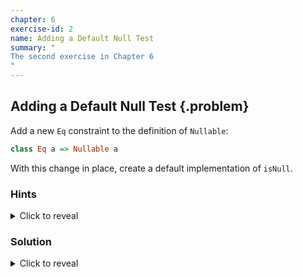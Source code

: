 ```yaml
---
chapter: 6
exercise-id: 2
name: Adding a Default Null Test
summary: "
The second exercise in Chapter 6
"
---
```


## Adding a Default Null Test  {.problem}

Add a new `Eq` constraint to the definition of `Nullable`:

```haskell
class Eq a => Nullable a
```
With this change in place, create a default implementation of `isNull`.

### Hints
<div class="hints">

<details>
<summary>Click to reveal</summary>

<div class="details-body-outer">
<div class="details-body">

</div>
</div>
</details>
</div>

### Solution

<div class="solution">
<details>
<summary>Click to reveal</summary>

<div class="details-body-outer">
<div class="details-body">

This exercise asks us to add an `Eq` constraint to `Nullable` and use that to
allow us to write a default definition of `isNull`. This is a pretty small
change on it's own:

```haskell
class Eq a => Nullable a where
  isNull :: a -> Bool
  isNull = (== null)

  null :: a
```

Unfortunately, changing this definition of our class to add the extra constraint
means that we also need to update most of our instances as well:

```haskell
module EffectiveHaskell.Exercises.Chapter6.DefaultNull where
import Prelude hiding (null)

class Eq a => Nullable a where
  isNull :: a -> Bool
  isNull = (== null)
  null :: a

instance Nullable a => Nullable (Maybe a) where
  isNull Nothing = True
  isNull (Just a) = isNull a
  null = Nothing

instance (Nullable a, Nullable b) => Nullable (a,b) where
  isNull (a,b) = isNull a && isNull b
  null = (null, null)

instance Eq a => Nullable [a] where
  isNull [] = True
  isNull _ = False
  null = []
```

The extra constraint doesn't impact how we're writing our instances, but it does
mean that we won't be able to use the instances in some cases. For example,
before adding the constraint we could use `isNull` to see whether or not we had
an empty list of functions, but functions don't have an `Eq` instance, so we
won't be able to do that anymore. In some cases the additional restriction would
be fine, but it limits the ways that people can use our typeclasses, and doing
so unnecessarily can make our code less reusable. Let's look at a couple of
other approaches we could have used that offer more flexibility.

#### Defaulting with a Helper

In this example, our motivation for adding an `Eq` constraint to the definition
of `Nullable` was so that we could provide a default implementation of
`isNull`. There's a common alternative that gives us almost as much ease-of-use
with a lot more flexibility: helper functions. Let's start looking at how they
work by creating a new function called `isNullHelper`:

```haskell
isNullHelper :: (Eq a, Nullable a) => a -> Bool
isNullHelper = (== null)
```

This function puts the same constraints on `a` that we would have in the default
`isNull` implementation we wrote, but it lives outside of the type class. That
means that we can drop the constraint at the type class level, but make use of
it for particular instances when it makes sense. Let's look at a concrete
example. First, we'll return to our original definition of `Nullable`:

```haskell
class Nullable a where
  isNull :: a -> Bool
  null :: a
```

Next, let's take a look at how we might use our new helper function. We'll start
by revisiting our `Nullable` instance for `[a]`. In our original definition of
`isNull` for lists, we didn't look at the values inside of the list at all- only
whether the list itself was empty. That makes the definition of `isNull` for
lists a good candidate to use the `isNullHelper` function we've just
added. Unfortunately, we can only test lists for equality if we can test the
elements inside the lists for equality, so we'll still need our `Eq` constraint:

```haskell
instance Eq a => Nullable [a] where
  isNull = isNullHelper
  null = []
```

As you can see, although we no longer have a default definition for `isNull`,
we're able to use the helper function so that it's very easy to write a new
instance. This also gives us the flexibility to define instances that work
differently and don't need an equality constraint. For example, let's take a
look at the instance for `Maybe`:

```haskell
instance Nullable a => Nullable (Maybe a) where
  isNull Nothing = True
  isNull (Just a) = isNull a
  null = Nothing
```

In this example we're not actually testing for equality at all. If we do have a
value, we defer to whatever definition of `isNull` is provided by `a`.

This approach gives us some flexibility around the constraints on instances of
our typeclass, while still saving someone work in the common case that they can
rely on equality testing. It's not without drawbacks though. The main drawback
is that someone using our module might be confused and try to call
`isNullHelper` directly, even when it's behavior would differ from the
definition of `isNull`. That could be a source of bugs. There's another option
that we can use, but it requires that we add a new language extension.

#### Using DefaultSignatures

The `DefaultSignatures` extension gives us another way to solve the
problem. In this chapter you saw how this extension allows you to add a default
value to a typeclass that has narrower constraints than the type defined by the
class. In this case, we can use the extension to provide a default
implementation of `isNull` only when the `Nullable` value has an `Eq`
instance. Let's take a look:

```haskell
{-# LANGUAGE DefaultSignatures #-}
module EffectiveHaskell.Exercises.Chapter6.DefaultSignaturesNull where
import Prelude hiding (null)

class Nullable a where
  isNull :: a -> Bool

  default isNull :: Eq a => a -> Bool
  isNull = (== null)
  null :: a
```

With `DefaultSignatures` enabled we're able to add a default definition of
`isNull` that works by comparing the input value to `null`, just like
`isNullHelper` from our earlier example. Like our other examples, we can still
create instances that provide a definition of `isNull`. If the type we're
defining a `Nullable` instance for doesn't have an instance of `Eq` we're
required to provide on:

```haskell
instance (Nullable a, Nullable b) => Nullable (a,b) where
  isNull (a,b) = isNull a && isNull b
  null = (null, null)
```

If, on the other hand, we do have an `Eq` constraint then we're free to provide
our own definition of `isNull`:

```haskell
instance (Eq a, Nullable a) => Nullable (Maybe a) where
  isNull Nothing = True
  isNull (Just a) = isNull a
  null = Nothing
```

Alternatively, we can use the default version:

```haskell
instance Eq a => Nullable [a] where
  null = []
```

In the last exercise you saw that we were able to avoid having an `Eq` instance
when we defined `isNull` for lists thanks to pattern matching. To use the
default instance, we need to add it. This is a good example of the tradeoffs
that you'll want to think about when defining default instances. Ideally, if
you're using `DefaultSignatures` to add constraints to the default
implementation of a function, you'll be adding common constraints that well come
"for free" for at least some implementations.

</div>
</div>
</details>
</div>
